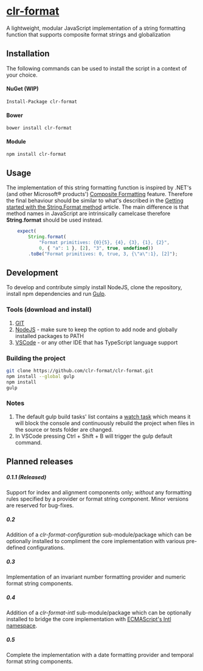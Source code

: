 # [clr-format](https://github.com/clr-format/clr-format)
A lightweight, modular JavaScript implementation of a string formatting function that supports composite format strings and globalization

Installation
------------
The following commands can be used to install the script in a context of your choice.

#### NuGet (WIP)
```Install-Package clr-format```

#### Bower
```bower install clr-format```

#### Module
```npm install clr-format```

Usage
-----
The implementation of this string formatting function is inspired by .NET's (and other Microsoft® products') [Composite Formatting](https://msdn.microsoft.com/en-us/library/txafckwd.aspx) feature. Therefore the final behaviour should be similar to what's described in the [Getting started with the String.Format method](https://msdn.microsoft.com/en-us/library/system.string.format.aspx#Starting) article. The main difference is that method names in JavaScript are intrinsically camelcase therefore **String.format** should be used instead.

```javascript
    expect(
        String.format(
            "Format primitives: {0}{5}, {4}, {3}, {1}, {2}",
            0, { "a": 1 }, [2], "3", true, undefined))
        .toBe("Format primitives: 0, true, 3, {\"a\":1}, [2]");
```

Development
-----------
To develop and contribute simply install NodeJS, clone the repository, install npm dependencies and run [Gulp](http://gulpjs.com/).

### Tools (download and install)
1. [GIT](http://git-scm.com/download/)
2. [NodeJS](https://nodejs.org/download/) - make sure to keep the option to add node and globally installed packages to PATH
3. [VSCode](https://code.visualstudio.com/) - or any other IDE that has TypeScript language support

### Building the project
```bash
git clone https://github.com/clr-format/clr-format.git
npm install --global gulp
npm install
gulp
```

### Notes
1. The default gulp build tasks' list contains a [watch task](https://github.com/gulpjs/gulp/blob/master/docs/API.md#gulpwatchglob-opts-cb) which means it will block the console and continuously rebuild the project when files in the source or tests folder are changed.
2. In VSCode pressing Ctrl + Shift + B will trigger the gulp default command.

Planned releases
----------------
##### 0.1.1 (Released)
Support for index and alignment components only; *without* any formatting rules specified by a provider or format string component. Minor versions are reserved for bug-fixes.

##### 0.2
Addition of a *clr-format-configuration* sub-module/package which can be optionally installed to compliment the core implementation with various pre-defined configurations.

##### 0.3
Implementation of an invariant number formatting provider and numeric format string components.

##### 0.4
Addition of a *clr-format-intl* sub-module/package which can be optionally installed to bridge the core implementation with [ECMAScript's Intl namespace](https://developer.mozilla.org/en/docs/Web/JavaScript/Reference/Global_Objects/Intl).

##### 0.5
Complete the implementation with a date formatting provider and temporal format string components.
